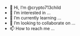 - 👋 Hi, I’m @crypto713child
- 👀 I’m interested in ...
- 🌱 I’m currently learning ...
- 💞️ I’m looking to collaborate on ...
- 📫 How to reach me ...

<!---
crypto713child/crypto713child is a ✨ special ✨ repository because its `README.md` (this file) appears on your GitHub profile.
You can click the Preview link to take a look at your changes.
--->
